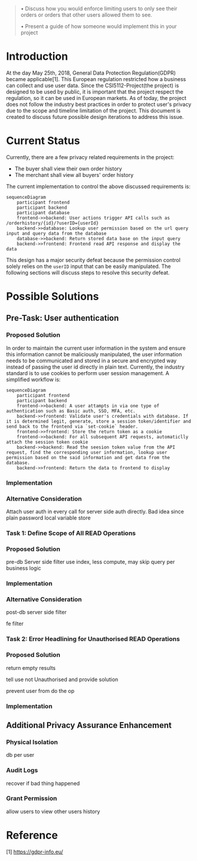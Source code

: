 > • Discuss how you would enforce limiting users to only see their
> orders or orders that other users allowed them to see. 
> 
> • Present a guide of how someone would implement this in your project


# Introduction

At the day May 25th, 2018, General Data Protection Regulation(GDPR) became applicable[1]. This European regulation restricted how a business can collect and use user data. Since the CSI5112-Project(the project) is designed to be used by public, it is important that the project respect the regulation, so it can be used in European markets. As of today, the project does not follow the industry best practices in order to protect user's privacy due to the scope and timeline limitation of the project. This document is created to discuss future possible design iterations to address this issue. 


# Current Status 

Currently, there are a few privacy related requirements in the project:
* The buyer shall view their own order history
* The merchant shall view all buyers' order history

The current implementation to control the above discussed requirements is:
```mermaid
sequenceDiagram
    participant frontend
    participant backend
    participant database
    frontend->>backend: User actions trigger API calls such as /orderhistory/{id}/?userID={userId}
    backend->>database: Lookup user permission based on the url query input and query data from the database
    database->>backend: Return stored data base on the input query
    backend->>frontend: Frontend read API response and display the data
```

This design has a major security defeat because the permission control solely relies on the `userID` input that can be easily manipulated. The following sections will discuss steps to resolve this security defeat. 

# Possible Solutions

## Pre-Task: User authentication

### Proposed Solution  
In order to maintain the current user information in the system and ensure this information cannot be maliciously manipulated, the user information needs to be communicated and stored in a secure and encrypted way instead of passing the user id directly in plain text. Currently, the industry standard is to use cookies to perform user session management. A simplified workflow is:
```mermaid
sequenceDiagram
    participant frontend
    participant backend
    frontend->>backend: A user attampts in via one type of authentication such as Basic auth, SSO, MFA, etc. 
    backend->>frontend: Validate user's credentials with database. If it is determined legit, generate, store a session token/identifier and send back to the frontend via `set-cookie` header. 
    frontend->>frontend: Store the return token as a cookie
    frontend->>backend: For all subsequent API requests, automaticlly attach the session token cookie
    backend->>backend: Read the seesion token value from the API request, find the corresponding user information, lookup user permission based on the said information and get data from the database.
    backend->>frontend: Return the data to frontend to display
```


### Implementation

### Alternative Consideration
Attach user auth in every call for server side auth directly. Bad idea since plain password local variable store


### Task 1: Define Scope of All READ Operations

### Proposed Solution 
pre-db Server side filter 
 use index, less compute, may skip query per business logic

### Implementation

### Alternative Consideration
post-db server side filter 

fe filter 


### Task 2: Error Headlining for Unauthorised READ Operations

### Proposed Solution 

return empty results 

tell use not Unauthorised and provide solution 

prevent user from do the op

### Implementation


## Additional Privacy Assurance Enhancement 

### Physical Isolation 
db per user

### Audit Logs
recover if bad thing happened 

### Grant Permission
allow users to view other users history


# Reference
[1] https://gdpr-info.eu/